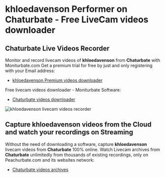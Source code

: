 # khloedavenson Performer on Chaturbate - Free LiveCam videos downloader

## Chaturbate Live Videos Recorder

Monitor and record livecam videos of **khloedavenson** from **Chaturbate** with Moniturbate.com
Get a premium trial for free by just and only registering with your Email address:
* [khloedavenson Premium videos downloader](https://moniturbate.com/request-demo-licence-key.html)

Free livecam videos downloader - Moniturbate Software:
* [Chaturbate videos downloader](https://moniturbate.com/moniturbate-download-software.html)

![khloedavenson livecam videos recorder](https://peachurnet.com/templates/moniturbate-software.png)


## Capture khloedavenson videos from the Cloud and watch your recordings on Streaming

Without the need of downloading a software, capture **khloedavenson** livecam videos from **Chaturbate** 100% online.
Watch Livecam archives from **Chaturbate** unlimitedly from thousands of existing recordings, only on Peachurbate.com and its websites network:
* [Chaturbate videos archives](https://peachurnet.com/)